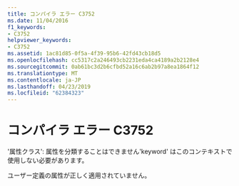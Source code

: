 ```yaml
---
title: コンパイラ エラー C3752
ms.date: 11/04/2016
f1_keywords:
- C3752
helpviewer_keywords:
- C3752
ms.assetid: 1ac81d85-0f5a-4f39-95b6-42fd43cb18d5
ms.openlocfilehash: cc5317c2a246493cb2231eda4ca4189a2b2128e4
ms.sourcegitcommit: 0ab61bc3d2b6cfbd52a16c6ab2b97a8ea1864f12
ms.translationtype: MT
ms.contentlocale: ja-JP
ms.lasthandoff: 04/23/2019
ms.locfileid: "62384323"
---
```

# <a name="compiler-error-c3752"></a>コンパイラ エラー C3752

'属性クラス': 属性を分類することはできません'keyword' はこのコンテキストで使用しない必要があります。

ユーザー定義の属性が正しく適用されていません。